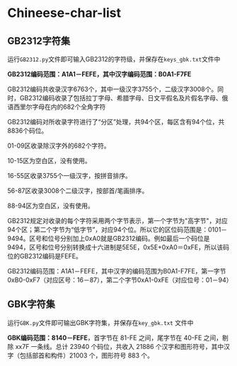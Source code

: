 # Chineese-char-list

## GB2312字符集

运行`GB2312.py`文件即可输入GB2312的字符级，并保存在`keys_gbk.txt`文件中

**GB2312编码范围：A1A1－FEFE，其中汉字编码范围：B0A1-F7FE**

GB2312编码共收录汉字6763个，其中一级汉字3755个，二级汉字3008个。同时，GB2312编码收录了包括拉丁字母、希腊字母、日文平假名及片假名字母、俄语西里尔字母在内的682个全角字符

GB2312编码对所收录字符进行了“分区”处理，共94个区，每区含有94个位，共8836个码位。

01-09区收录除汉字外的682个字符。

10-15区为空白区，没有使用。

16-55区收录3755个一级汉字，按拼音排序。

56-87区收录3008个二级汉字，按部首/笔画排序。

88-94区为空白区，没有使用。

GB2312规定对收录的每个字符采用两个字节表示，第一个字节为"高字节"，对应94个区；第二个字节为“低字节”，对应94个位。所以它的区位码范围是：0101－9494。区号和位号分别加上0xA0就是GB2312编码。例如最后一个码位是9494，区号和位号分别转换成十六进制是5E5E，0x5E+0xA0＝0xFE，所以该码位的GB2312编码是FEFE。

GB2312编码范围：A1A1－FEFE，其中汉字的编码范围为B0A1-F7FE，第一字节0xB0-0xF7（对应区号：16－87），第二个字节0xA1-0xFE（对应位号：01－94）

## GBK字符集

运行`GBK.py`文件即可输出GBK字符集，并保存在`key_gbk.txt` 文件中

**GBK编码范围：8140－FEFE**，首字节在 81-FE 之间，尾字节在 40-FE 之间，剔除 xx7F 一条线。总计 23940 个码位，共收入 21886 个汉字和图形符号，其中汉字（包括部首和构件）21003 个，图形符号 883 个。










